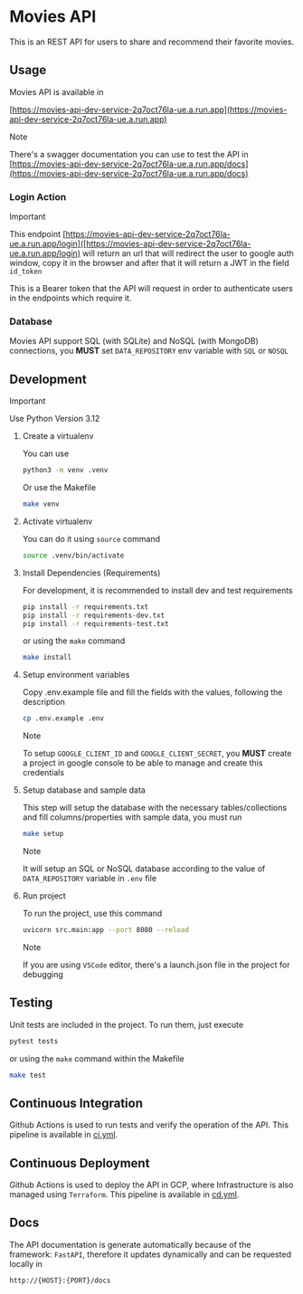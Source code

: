 # Movies API

This is an REST API for users to share and recommend their favorite movies.

## Usage
Movies API is available in 

[https://movies-api-dev-service-2q7oct76la-ue.a.run.app](https://movies-api-dev-service-2q7oct76la-ue.a.run.app)

> [!NOTE]
> There's a swagger documentation you can use to test the API in
> [https://movies-api-dev-service-2q7oct76la-ue.a.run.app/docs](https://movies-api-dev-service-2q7oct76la-ue.a.run.app/docs)

### Login Action
> [!IMPORTANT]
> 
This endpoint [https://movies-api-dev-service-2q7oct76la-ue.a.run.app/login]([https://movies-api-dev-service-2q7oct76la-ue.a.run.app/login) will return an url that will redirect the user to google auth window, copy it in the browser and after that it will return a JWT in the field `id_token`

This is a Bearer token that the API will request in order to authenticate users in the endpoints which require it.

### Database
Movies API support SQL (with SQLite) and NoSQL (with MongoDB) connections, you __MUST__ set `DATA_REPOSITORY` env variable with `SQL` or `NOSQL`


## Development
> [!IMPORTANT]
> Use Python Version 3.12

1. Create a virtualenv
   
   You can use 
   ```sh
   python3 -m venv .venv
   ```
   Or use the Makefile
   ```sh
   make venv
   ```

2. Activate virtualenv
   
   You can do it using `source` command
   ```sh
   source .venv/bin/activate
   ```

3. Install Dependencies (Requirements)

    For development, it is recommended to install dev and test requirements
    ```sh
    pip install -r requirements.txt
    pip install -r requirements-dev.txt
    pip install -r requirements-test.txt
    ```
    or using the `make` command
    ```sh
    make install
    ```

4. Setup environment variables
   
   Copy .env.example file and fill the fields with the values, following the description

   ```sh
   cp .env.example .env
   ```

   > [!NOTE]
    > To setup `GOOGLE_CLIENT_ID` and `GOOGLE_CLIENT_SECRET`, you __MUST__ create a project in google console to be able to manage and create this credentials

5. Setup database and sample data
   
   This step will setup the database with the necessary tables/collections and fill columns/properties with sample data, you must run

   ```sh
   make setup
   ```
   > [!NOTE]
   > It will setup an SQL or NoSQL database according to the value of `DATA_REPOSITORY` variable in `.env` file


6. Run project

    To run the project, use this command
    ```sh
    uvicorn src.main:app --port 8080 --reload
    ```

    > [!NOTE]
    > If you are using `VSCode` editor, there's a launch.json file in the project for debugging

## Testing
Unit tests are included in the project. To run them, just execute

```sh
pytest tests
```

or using the `make` command within the Makefile

```sh
make test
```

## Continuous Integration
Github Actions is used to run tests and verify the operation of the API. This pipeline is available in [ci.yml](/.github/workflows/ci.yml).

## Continuous Deployment
Github Actions is used to deploy the API in GCP, where Infrastructure is also managed using `Terraform`. This pipeline is available in [cd.yml](/.github/workflows/cd.yml).

## Docs
The API documentation is generate automatically because of the framework: `FastAPI`, therefore it updates dynamically and can be requested locally in

```sh
http://{HOST}:{PORT}/docs
```
